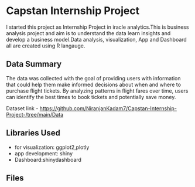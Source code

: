 

# **Capstan Internship Project**
I started this project as Internship Project in iracle analytics.This is business analysis project and aim is to understand the data learn insights and develop a business model.Data analysis, visualization, App and Dashboard all are created using R langauge.




## Data Summary
The data was collected with the goal of providing users with information that could help them make informed decisions about when and where to purchase flight tickets. By analyzing patterns in flight fares over time, users can identify the best times to book tickets and potentially save money.

Dataset link - https://github.com/NiranjanKadam7/Capstan-Internship-Project-/tree/main/Data


## Libraries Used
 - for visualization: ggplot2,plotly
 - app development: shiny 
 - Dashboard:shinydashboard

## Files




